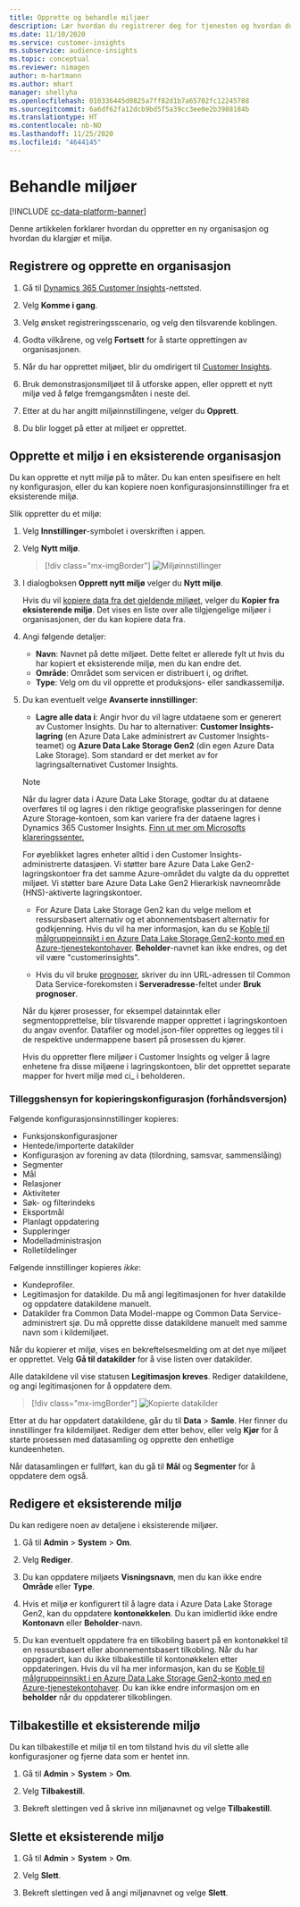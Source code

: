 ```yaml
---
title: Opprette og behandle miljøer
description: Lær hvordan du registrerer deg for tjenesten og hvordan du administrerer miljøer.
ms.date: 11/10/2020
ms.service: customer-insights
ms.subservice: audience-insights
ms.topic: conceptual
ms.reviewer: nimagen
author: m-hartmann
ms.author: mhart
manager: shellyha
ms.openlocfilehash: 010336445d0825a7ff82d1b7a65702fc12245788
ms.sourcegitcommit: 6a6df62fa12dcb9bd5f5a39cc3ee0e2b3988184b
ms.translationtype: HT
ms.contentlocale: nb-NO
ms.lasthandoff: 11/25/2020
ms.locfileid: "4644145"
---
```

# <a name="manage-environments"></a>Behandle miljøer

[!INCLUDE [cc-data-platform-banner](../includes/cc-data-platform-banner.md)]

Denne artikkelen forklarer hvordan du oppretter en ny organisasjon og hvordan du klargjør et miljø.

## <a name="sign-up-and-create-an-organization"></a>Registrere og opprette en organisasjon

1. Gå til [Dynamics 365 Customer Insights](https://dynamics.microsoft.com/ai/customer-insights/)-nettsted.

2. Velg **Komme i gang**.

3. Velg ønsket registreringsscenario, og velg den tilsvarende koblingen.

4. Godta vilkårene, og velg **Fortsett** for å starte opprettingen av organisasjonen.

5. Når du har opprettet miljøet, blir du omdirigert til [Customer Insights](https://home.ci.ai.dynamics.com).

6. Bruk demonstrasjonsmiljøet til å utforske appen, eller opprett et nytt miljø ved å følge fremgangsmåten i neste del.

7. Etter at du har angitt miljøinnstillingene, velger du **Opprett**.

8. Du blir logget på etter at miljøet er opprettet.

## <a name="create-an-environment-in-an-existing-organization"></a>Opprette et miljø i en eksisterende organisasjon

Du kan opprette et nytt miljø på to måter. Du kan enten spesifisere en helt ny konfigurasjon, eller du kan kopiere noen konfigurasjonsinnstillinger fra et eksisterende miljø.

Slik oppretter du et miljø:

1. Velg **Innstillinger**-symbolet i overskriften i appen.

1. Velg **Nytt miljø**.

   > [!div class="mx-imgBorder"]
   > ![Miljøinnstillinger](media/environment-settings-dialog.png)

1. I dialogboksen **Opprett nytt miljø** velger du **Nytt miljø**.

   Hvis du vil [kopiere data fra det gjeldende miljøet](#additional-considerations-for-copy-configuration-preview), velger du **Kopier fra eksisterende miljø**. Det vises en liste over alle tilgjengelige miljøer i organisasjonen, der du kan kopiere data fra.

1. Angi følgende detaljer:
   - **Navn**: Navnet på dette miljøet. Dette feltet er allerede fylt ut hvis du har kopiert et eksisterende miljø, men du kan endre det.
   - **Område**: Området som servicen er distribuert i, og driftet.
   - **Type**: Velg om du vil opprette et produksjons- eller sandkassemiljø.

2. Du kan eventuelt velge **Avanserte innstillinger**:

   - **Lagre alle data i**: Angir hvor du vil lagre utdataene som er generert av Customer Insights. Du har to alternativer: **Customer Insights-lagring** (en Azure Data Lake administrert av Customer Insights-teamet) og **Azure Data Lake Storage Gen2** (din egen Azure Data Lake Storage). Som standard er det merket av for lagringsalternativet Customer Insights.

   > [!NOTE]
   > Når du lagrer data i Azure Data Lake Storage, godtar du at dataene overføres til og lagres i den riktige geografiske plasseringen for denne Azure Storage-kontoen, som kan variere fra der dataene lagres i Dynamics 365 Customer Insights. [Finn ut mer om Microsofts klareringssenter.](https://www.microsoft.com/trust-center)
   >
   > For øyeblikket lagres enheter alltid i den Customer Insights-administrerte datasjøen.
   > Vi støtter bare Azure Data Lake Gen2-lagringskontoer fra det samme Azure-området du valgte da du opprettet miljøet.
   > Vi støtter bare Azure Data Lake Gen2 Hierarkisk navneområde (HNS)-aktiverte lagringskontoer.

   - For Azure Data Lake Storage Gen2 kan du velge mellom et ressursbasert alternativ og et abonnementsbasert alternativ for godkjenning. Hvis du vil ha mer informasjon, kan du se [Koble til målgruppeinnsikt i en Azure Data Lake Storage Gen2-konto med en Azure-tjenestekontohaver](connect-service-principal.md). **Beholder**-navnet kan ikke endres, og det vil være "customerinsights".
   
   - Hvis du vil bruke [prognoser](predictions.md), skriver du inn URL-adressen til Common Data Service-forekomsten i **Serveradresse**-feltet under **Bruk prognoser**.

   Når du kjører prosesser, for eksempel datainntak eller segmentopprettelse, blir tilsvarende mapper opprettet i lagringskontoen du angav ovenfor. Datafiler og model.json-filer opprettes og legges til i de respektive undermappene basert på prosessen du kjører.

   Hvis du oppretter flere miljøer i Customer Insights og velger å lagre enhetene fra disse miljøene i lagringskontoen, blir det opprettet separate mapper for hvert miljø med ci_<environmentid> i beholderen.

### <a name="additional-considerations-for-copy-configuration-preview"></a>Tilleggshensyn for kopieringskonfigurasjon (forhåndsversjon)

Følgende konfigurasjonsinnstillinger kopieres:

- Funksjonskonfigurasjoner
- Hentede/importerte datakilder
- Konfigurasjon av forening av data (tilordning, samsvar, sammenslåing)
- Segmenter
- Mål
- Relasjoner
- Aktiviteter
- Søk- og filterindeks
- Eksportmål
- Planlagt oppdatering
- Suppleringer
- Modelladministrasjon
- Rolletildelinger

Følgende innstillinger kopieres *ikke*:

- Kundeprofiler.
- Legitimasjon for datakilde. Du må angi legitimasjonen for hver datakilde og oppdatere datakildene manuelt.
- Datakilder fra Common Data Model-mappe og Common Data Service-administrert sjø. Du må opprette disse datakildene manuelt med samme navn som i kildemiljøet.

Når du kopierer et miljø, vises en bekreftelsesmelding om at det nye miljøet er opprettet. Velg **Gå til datakilder** for å vise listen over datakilder.

Alle datakildene vil vise statusen **Legitimasjon kreves**. Rediger datakildene, og angi legitimasjonen for å oppdatere dem.

> [!div class="mx-imgBorder"]
> ![Kopierte datakilder](media/data-sources-copied.png)

Etter at du har oppdatert datakildene, går du til **Data** > **Samle**. Her finner du innstillinger fra kildemiljøet. Rediger dem etter behov, eller velg **Kjør** for å starte prosessen med datasamling og opprette den enhetlige kundeenheten.

Når datasamlingen er fullført, kan du gå til **Mål** og **Segmenter** for å oppdatere dem også.

## <a name="edit-an-existing-environment"></a>Redigere et eksisterende miljø

Du kan redigere noen av detaljene i eksisterende miljøer.

1. Gå til **Admin** > **System** > **Om**.

2. Velg **Rediger**.

3. Du kan oppdatere miljøets **Visningsnavn**, men du kan ikke endre **Område** eller **Type**.

4. Hvis et miljø er konfigurert til å lagre data i Azure Data Lake Storage Gen2, kan du oppdatere **kontonøkkelen**. Du kan imidlertid ikke endre **Kontonavn** eller **Beholder**-navn.

5. Du kan eventuelt oppdatere fra en tilkobling basert på en kontonøkkel til en ressursbasert eller abonnementsbasert tilkobling. Når du har oppgradert, kan du ikke tilbakestille til kontonøkkelen etter oppdateringen. Hvis du vil ha mer informasjon, kan du se [Koble til målgruppeinnsikt i en Azure Data Lake Storage Gen2-konto med en Azure-tjenestekontohaver](connect-service-principal.md). Du kan ikke endre informasjon om en **beholder** når du oppdaterer tilkoblingen.

## <a name="reset-an-existing-environment"></a>Tilbakestille et eksisterende miljø

Du kan tilbakestille et miljø til en tom tilstand hvis du vil slette alle konfigurasjoner og fjerne data som er hentet inn.

1.  Gå til **Admin** > **System** > **Om**.

2.  Velg **Tilbakestill**. 

3.  Bekreft slettingen ved å skrive inn miljønavnet og velge **Tilbakestill**.


## <a name="delete-an-existing-environment"></a>Slette et eksisterende miljø

1. Gå til **Admin** > **System** > **Om**.

1. Velg **Slett**.

1. Bekreft slettingen ved å angi miljønavnet og velge **Slett**.
